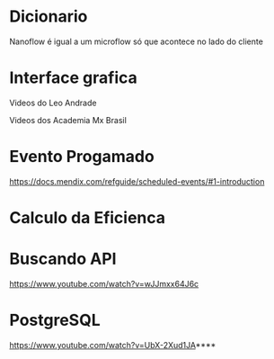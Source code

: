 # Dicionario
Nanoflow é igual a um microflow só que acontece no lado do cliente


# Interface grafica

Videos do Leo Andrade

Videos dos Academia Mx Brasil

# Evento Progamado

https://docs.mendix.com/refguide/scheduled-events/#1-introduction


# Calculo da Eficienca

# Buscando API

https://www.youtube.com/watch?v=wJJmxx64J6c

# PostgreSQL

https://www.youtube.com/watch?v=UbX-2Xud1JA****

